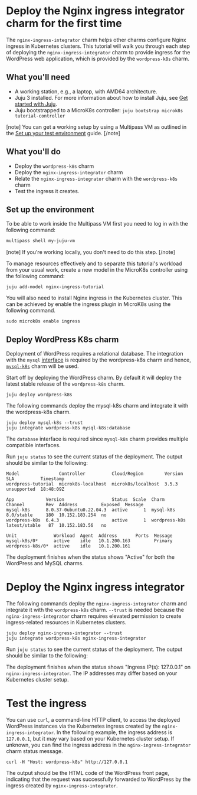 <!-- vale Canonical.007-Headings-sentence-case = NO -->
# Deploy the Nginx ingress integrator charm for the first time
<!-- vale Canonical.007-Headings-sentence-case = YES -->

The `nginx-ingress-integrator` charm helps other charms configure Nginx
ingress in Kubernetes clusters. This tutorial will walk you through each
step of deploying the `nginx-ingress-integrator` charm to provide 
ingress for the WordPress web application, which is provided by the
`wordpress-k8s` charm.

## What you'll need
- A working station, e.g., a laptop, with AMD64 architecture.
- Juju 3 installed. For more information about how to install Juju, see [Get started with Juju](https://canonical-juju.readthedocs-hosted.com/en/3.6/user/tutorial/).
- Juju bootstrapped to a MicroK8s controller: `juju bootstrap microk8s tutorial-controller`

[note]
You can get a working setup by using a Multipass VM as outlined in the [Set up your test environment](https://canonical-juju.readthedocs-hosted.com/en/latest/user/howto/manage-your-deployment/manage-your-deployment-environment/#set-things-up) guide.
[/note]

## What you'll do

- Deploy the `wordpress-k8s` charm
- Deploy the `nginx-ingress-integrator` charm
- Relate the `nginx-ingress-integrator` charm with the `wordpress-k8s` charm
- Test the ingress it creates.

## Set up the environment

To be able to work inside the Multipass VM first you need to log in with the following command:
```bash
multipass shell my-juju-vm
```

[note]
If you're working locally, you don't need to do this step.
[/note]

To manage resources effectively and to separate this tutorial's workload from
your usual work, create a new model in the MicroK8s controller using the following command:


```
juju add-model nginx-ingress-tutorial
```

You will also need to install Nginx ingress in the Kubernetes cluster.
This can be achieved by enable the ingress plugin in MicroK8s using the
following command.

```
sudo microk8s enable ingress
```

<!-- vale Canonical.007-Headings-sentence-case = NO -->
## Deploy WordPress K8s charm
<!-- vale Canonical.007-Headings-sentence-case = YES -->

Deployment of WordPress requires a relational database. The integration with the
`mysql` [interface](https://juju.is/docs/sdk/integration) is required by the wordpress-k8s
charm and hence, [`mysql-k8s`](https://charmhub.io/mysql-k8s) charm will be used.

Start off by deploying the WordPress charm. By default it will deploy the latest stable release of
the `wordpress-k8s` charm.

```
juju deploy wordpress-k8s
```

The following commands deploy the mysql-k8s charm and integrate it with the wordpress-k8s charm.

```
juju deploy mysql-k8s --trust
juju integrate wordpress-k8s mysql-k8s:database
```
The `database` interface is required since `mysql-k8s` charm provides multiple compatible interfaces.

Run `juju status` to see the current status of the deployment. The output should be similar to the following:

```
Model               Controller          Cloud/Region        Version  SLA          Timestamp
wordpress-tutorial  microk8s-localhost  microk8s/localhost  3.5.3    unsupported  18:48:09Z

App            Version                  Status  Scale  Charm          Channel        Rev  Address         Exposed  Message
mysql-k8s      8.0.37-0ubuntu0.22.04.3  active      1  mysql-k8s      8.0/stable     180  10.152.183.254  no
wordpress-k8s  6.4.3                    active      1  wordpress-k8s  latest/stable   87  10.152.183.56   no

Unit              Workload  Agent  Address       Ports  Message
mysql-k8s/0*      active    idle   10.1.200.163         Primary
wordpress-k8s/0*  active    idle   10.1.200.161
```

The deployment finishes when the status shows "Active" for both the WordPress and MySQL charms.

<!-- vale Canonical.007-Headings-sentence-case = NO -->
# Deploy the Nginx ingress integrator
<!-- vale Canonical.007-Headings-sentence-case = YES -->

The following commands deploy the `nginx-ingress-integrator` charm and
integrate it with the `wordpress-k8s` charm. `--trust` is needed because
the `nginx-ingress-integrator` charm requires elevated permission to 
create ingress-related resources in Kubernetes clusters.

```
juju deploy nginx-ingress-integrator --trust
juju integrate wordpress-k8s nginx-ingress-integrator
```

Run `juju status` to see the current status of the deployment. The 
output should be similar to the following:



The deployment finishes when the status shows
"Ingress IP(s): 127.0.0.1" on `nginx-ingress-integrator`. The IP 
addresses may differ based on your Kubernetes cluster setup.

# Test the ingress

You can use `curl`, a command-line HTTP client, to access the deployed 
WordPress instances via the Kubernetes ingress created by the 
`nginx-ingress-integrator`. In the following example, the ingress 
address is `127.0.0.1`, but it may vary based on your Kubernetes cluster
setup. If unknown, you can find the ingress address in the 
`nginx-ingress-integrator` charm status message.

```
curl -H "Host: wordpress-k8s" http://127.0.0.1
```

The output should be the HTML code of the WordPress front page, 
indicating that the request was successfully forwarded to WordPress by
the ingress created by `nginx-ingress-integrator`.
